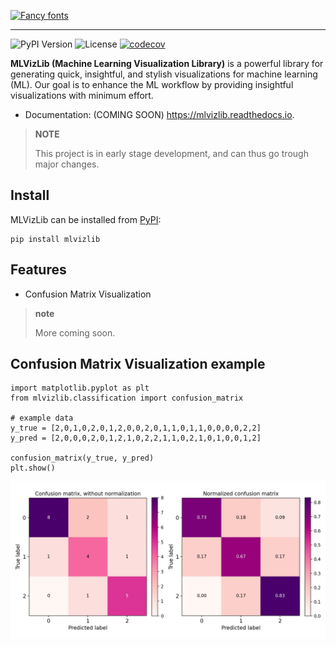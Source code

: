 [![Fancy fonts](https://see.fontimg.com/api/renderfont4/YzqJL/eyJyIjoiZHciLCJoIjoxMTcsInciOjEwMDAsImZzIjoxMTcsImZnYyI6IiMyMUJDQzUiLCJiZ2MiOiIjRkZGRkZGIn0/W01MXSBWaXogTGli/broshk-plum.png)](https://www.fontspace.com/category/fancy)

--------------------------------------

![PyPI Version](https://img.shields.io/pypi/v/mlvizlib)
![License](https://img.shields.io/pypi/l/mlvizlib)
[![codecov](https://codecov.io/gh/kristianbonnici/mlvizlib/branch/master/graph/badge.svg?token=UUGYAZMOZU)](https://codecov.io/gh/kristianbonnici/mlvizlib)

**MLVizLib (Machine Learning Visualization Library)** is a powerful
library for generating quick, insightful, and stylish visualizations for
machine learning (ML). Our goal is to enhance the ML workflow by
providing insightful visualizations with minimum effort.

-   Documentation: (COMING SOON) <https://mlvizlib.readthedocs.io>.

> **NOTE**
>
> This project is in early stage development, and can thus go trough major changes.

Install
-------

MLVizLib can be installed from
[PyPI](https://pypi.org/project/mlvizlib/):

``` {.sourceCode .python}
pip install mlvizlib
```

Features
--------

-   Confusion Matrix Visualization

> **note**
>
> More coming soon.

Confusion Matrix Visualization example
--------------------------------------

``` {.sourceCode .python}
import matplotlib.pyplot as plt
from mlvizlib.classification import confusion_matrix

# example data
y_true = [2,0,1,0,2,0,1,2,0,0,2,0,1,1,0,1,1,0,0,0,0,2,2]
y_pred = [2,0,0,0,2,0,1,2,1,0,2,2,1,1,0,2,1,0,1,0,0,1,2]

confusion_matrix(y_true, y_pred)
plt.show()
```
<p align="center">
  <img src="https://github.com/kristianbonnici/mlvizlib/blob/master/img/example-cm-viz.jpg?raw=true" width="800" />
</p>
